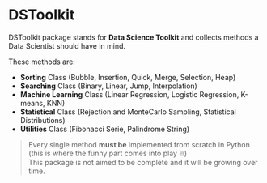 # DSToolkit

DSToolkit package stands for <b>Data Science Toolkit</b> and collects methods a Data Scientist should have in mind. <br>

These methods are:

  * <b>Sorting</b> Class (Bubble, Insertion, Quick, Merge, Selection, Heap)
  * <b>Searching</b> Class (Binary, Linear, Jump, Interpolation)
  * <b>Machine Learning</b> Class (Linear Regression, Logistic Regression, K-means, KNN)
  * <b>Statistical</b> Class (Rejection and MonteCarlo Sampling, Statistical Distributions)
  * <b>Utilities</b> Class (Fibonacci Serie, Palindrome String) <br>

>Every single method <b>must be</b> implemented from scratch in Python (this is where the funny part comes into play :fire:) <br>
>This package is not aimed to be complete and it will be growing over time.
